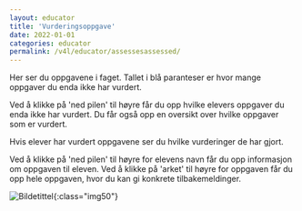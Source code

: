 ```yaml
---
layout: educator
title: 'Vurderingsoppgave'
date: 2022-01-01
categories: educator
permalink: /v4l/educator/assessesassessed/
---
```


Her ser du oppgavene i faget. Tallet i blå paranteser er hvor mange oppgaver du enda ikke har vurdert.

Ved å klikke på 'ned pilen' til høyre får du opp hvilke elevers oppgaver du enda ikke har vurdert.
Du får også opp en oversikt over hvilke oppgaver som er vurdert. 

Hvis elever har vurdert oppgavene ser du hvilke vurderinger de har gjort.

Ved å klikke på 'ned pilen' til høyre for elevens navn får du opp informasjon om oppgaven til eleven.
Ved å klikke på 'arket' til høyre for oppgaven får du opp hele oppgaven, hvor du kan gi konkrete tilbakemeldinger.

![Bildetittel](https://help.v4l.no//assets/img/bilde1.jpg){:class="img50"}


